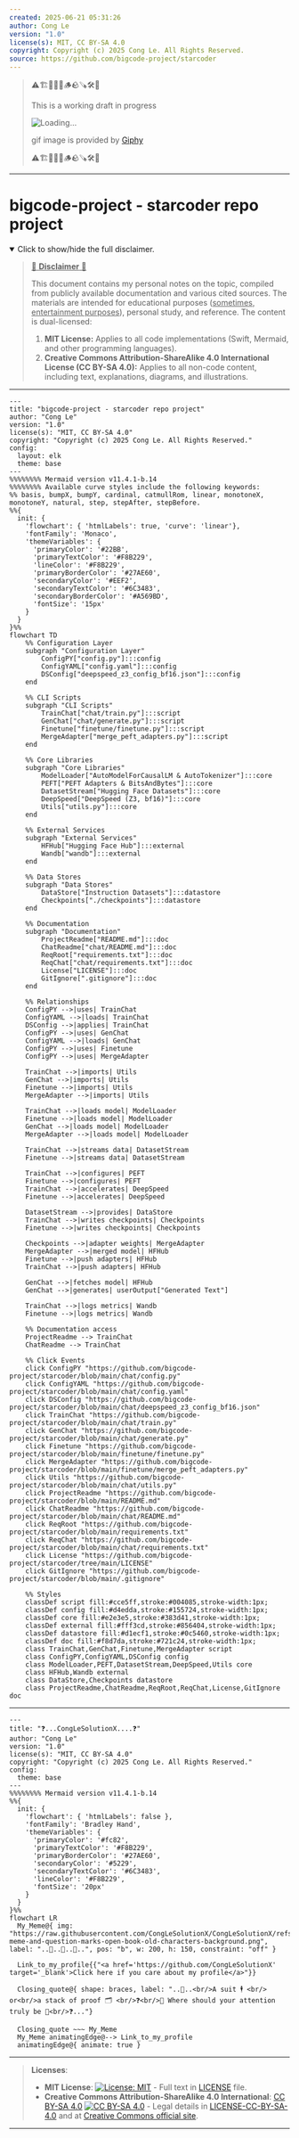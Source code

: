 ```yaml
---
created: 2025-06-21 05:31:26
author: Cong Le
version: "1.0"
license(s): MIT, CC BY-SA 4.0
copyright: Copyright (c) 2025 Cong Le. All Rights Reserved.
source: https://github.com/bigcode-project/starcoder
---
```



> ⚠️🏗️🚧🦺🧱🪵🪨🪚🛠️👷
> 
> This is a working draft in progress
> 
> ![Loading...](https://media3.giphy.com/media/v1.Y2lkPTc5MGI3NjExYW82N3c3YnUydGUxZjh3NWh6ajAwc3BvMXBnc3U3cjU3YzVqMmc0NyZlcD12MV9pbnRlcm5hbF9naWZfYnlfaWQmY3Q9Zw/EiUZCVhoKatKo/giphy.gif)
>
> gif image is provided by [Giphy](https://giphy.com)
> 
> ⚠️🏗️🚧🦺🧱🪵🪨🪚🛠️👷


----




# bigcode-project - starcoder repo project
<details open>
<summary>Click to show/hide the full disclaimer.</summary>
   
> <ins>📢 **Disclaimer** 🚨</ins>
>
> This document contains my personal notes on the topic,
> compiled from publicly available documentation and various cited sources.
> The materials are intended for educational purposes (<ins>sometimes, entertainment purposes</ins>), personal study, and reference.
> The content is dual-licensed:
> 1. **MIT License:** Applies to all code implementations (Swift, Mermaid, and other programming languages).
> 2. **Creative Commons Attribution-ShareAlike 4.0 International License (CC BY-SA 4.0):** Applies to all non-code content, including text, explanations, diagrams, and illustrations.

</details>


---

```mermaid
---
title: "bigcode-project - starcoder repo project"
author: "Cong Le"
version: "1.0"
license(s): "MIT, CC BY-SA 4.0"
copyright: "Copyright (c) 2025 Cong Le. All Rights Reserved."
config:
  layout: elk
  theme: base
---
%%%%%%%% Mermaid version v11.4.1-b.14
%%%%%%%% Available curve styles include the following keywords:
%% basis, bumpX, bumpY, cardinal, catmullRom, linear, monotoneX, monotoneY, natural, step, stepAfter, stepBefore.
%%{
  init: {
    'flowchart': { 'htmlLabels': true, 'curve': 'linear'},
    'fontFamily': 'Monaco',
    'themeVariables': {
      'primaryColor': '#22BB',
      'primaryTextColor': '#F8B229',
      'lineColor': '#F8B229',
      'primaryBorderColor': '#27AE60',
      'secondaryColor': '#EEF2',
      'secondaryTextColor': '#6C3483',
      'secondaryBorderColor': '#A569BD',
      'fontSize': '15px'
    }
  }
}%%
flowchart TD
    %% Configuration Layer
    subgraph "Configuration Layer"
        ConfigPY["config.py"]:::config
        ConfigYAML["config.yaml"]:::config
        DSConfig["deepspeed_z3_config_bf16.json"]:::config
    end

    %% CLI Scripts
    subgraph "CLI Scripts"
        TrainChat["chat/train.py"]:::script
        GenChat["chat/generate.py"]:::script
        Finetune["finetune/finetune.py"]:::script
        MergeAdapter["merge_peft_adapters.py"]:::script
    end

    %% Core Libraries
    subgraph "Core Libraries"
        ModelLoader["AutoModelForCausalLM & AutoTokenizer"]:::core
        PEFT["PEFT Adapters & BitsAndBytes"]:::core
        DatasetStream["Hugging Face Datasets"]:::core
        DeepSpeed["DeepSpeed (Z3, bf16)"]:::core
        Utils["utils.py"]:::core
    end

    %% External Services
    subgraph "External Services"
        HFHub["Hugging Face Hub"]:::external
        Wandb["wandb"]:::external
    end

    %% Data Stores
    subgraph "Data Stores"
        DataStore["Instruction Datasets"]:::datastore
        Checkpoints["./checkpoints"]:::datastore
    end

    %% Documentation
    subgraph "Documentation"
        ProjectReadme["README.md"]:::doc
        ChatReadme["chat/README.md"]:::doc
        ReqRoot["requirements.txt"]:::doc
        ReqChat["chat/requirements.txt"]:::doc
        License["LICENSE"]:::doc
        GitIgnore[".gitignore"]:::doc
    end

    %% Relationships
    ConfigPY -->|uses| TrainChat
    ConfigYAML -->|loads| TrainChat
    DSConfig -->|applies| TrainChat
    ConfigPY -->|uses| GenChat
    ConfigYAML -->|loads| GenChat
    ConfigPY -->|uses| Finetune
    ConfigPY -->|uses| MergeAdapter

    TrainChat -->|imports| Utils
    GenChat -->|imports| Utils
    Finetune -->|imports| Utils
    MergeAdapter -->|imports| Utils

    TrainChat -->|loads model| ModelLoader
    Finetune -->|loads model| ModelLoader
    GenChat -->|loads model| ModelLoader
    MergeAdapter -->|loads model| ModelLoader

    TrainChat -->|streams data| DatasetStream
    Finetune -->|streams data| DatasetStream

    TrainChat -->|configures| PEFT
    Finetune -->|configures| PEFT
    TrainChat -->|accelerates| DeepSpeed
    Finetune -->|accelerates| DeepSpeed

    DatasetStream -->|provides| DataStore
    TrainChat -->|writes checkpoints| Checkpoints
    Finetune -->|writes checkpoints| Checkpoints

    Checkpoints -->|adapter weights| MergeAdapter
    MergeAdapter -->|merged model| HFHub
    Finetune -->|push adapters| HFHub
    TrainChat -->|push adapters| HFHub

    GenChat -->|fetches model| HFHub
    GenChat -->|generates| userOutput["Generated Text"]

    TrainChat -->|logs metrics| Wandb
    Finetune -->|logs metrics| Wandb

    %% Documentation access
    ProjectReadme --> TrainChat
    ChatReadme --> TrainChat

    %% Click Events
    click ConfigPY "https://github.com/bigcode-project/starcoder/blob/main/chat/config.py"
    click ConfigYAML "https://github.com/bigcode-project/starcoder/blob/main/chat/config.yaml"
    click DSConfig "https://github.com/bigcode-project/starcoder/blob/main/chat/deepspeed_z3_config_bf16.json"
    click TrainChat "https://github.com/bigcode-project/starcoder/blob/main/chat/train.py"
    click GenChat "https://github.com/bigcode-project/starcoder/blob/main/chat/generate.py"
    click Finetune "https://github.com/bigcode-project/starcoder/blob/main/finetune/finetune.py"
    click MergeAdapter "https://github.com/bigcode-project/starcoder/blob/main/finetune/merge_peft_adapters.py"
    click Utils "https://github.com/bigcode-project/starcoder/blob/main/chat/utils.py"
    click ProjectReadme "https://github.com/bigcode-project/starcoder/blob/main/README.md"
    click ChatReadme "https://github.com/bigcode-project/starcoder/blob/main/chat/README.md"
    click ReqRoot "https://github.com/bigcode-project/starcoder/blob/main/requirements.txt"
    click ReqChat "https://github.com/bigcode-project/starcoder/blob/main/chat/requirements.txt"
    click License "https://github.com/bigcode-project/starcoder/tree/main/LICENSE"
    click GitIgnore "https://github.com/bigcode-project/starcoder/blob/main/.gitignore"

    %% Styles
    classDef script fill:#cce5ff,stroke:#004085,stroke-width:1px;
    classDef config fill:#d4edda,stroke:#155724,stroke-width:1px;
    classDef core fill:#e2e3e5,stroke:#383d41,stroke-width:1px;
    classDef external fill:#fff3cd,stroke:#856404,stroke-width:1px;
    classDef datastore fill:#d1ecf1,stroke:#0c5460,stroke-width:1px;
    classDef doc fill:#f8d7da,stroke:#721c24,stroke-width:1px;
    class TrainChat,GenChat,Finetune,MergeAdapter script
    class ConfigPY,ConfigYAML,DSConfig config
    class ModelLoader,PEFT,DatasetStream,DeepSpeed,Utils core
    class HFHub,Wandb external
    class DataStore,Checkpoints datastore
    class ProjectReadme,ChatReadme,ReqRoot,ReqChat,License,GitIgnore doc
```

----

```mermaid
---
title: "❓...CongLeSolutionX....❓"
author: "Cong Le"
version: "1.0"
license(s): "MIT, CC BY-SA 4.0"
copyright: "Copyright (c) 2025 Cong Le. All Rights Reserved."
config:
  theme: base
---
%%%%%%%% Mermaid version v11.4.1-b.14
%%{
  init: {
    'flowchart': { 'htmlLabels': false },
    'fontFamily': 'Bradley Hand',
    'themeVariables': {
      'primaryColor': '#fc82',
      'primaryTextColor': '#F8B229',
      'primaryBorderColor': '#27AE60',
      'secondaryColor': '#5229',
      'secondaryTextColor': '#6C3483',
      'lineColor': '#F8B229',
      'fontSize': '20px'
    }
  }
}%%
flowchart LR
  My_Meme@{ img: "https://raw.githubusercontent.com/CongLeSolutionX/CongLeSolutionX/refs/heads/main/assets/images/My-meme-and-question-marks-open-book-old-characters-background.png", label: "..🙉..👀..📖..", pos: "b", w: 200, h: 150, constraint: "off" }

  Link_to_my_profile{{"<a href='https://github.com/CongLeSolutionX' target='_blank'>Click here if you care about my profile</a>"}}

  Closing_quote@{ shape: braces, label: "..👀..<br/>A suit 🕴️ <br/> or<br/>a stack of proof 🗂️ <br/>❓<br/>💭 Where should your attention truly be 💬<br/>❓..."}

  Closing_quote ~~~ My_Meme
  My_Meme animatingEdge@--> Link_to_my_profile
  animatingEdge@{ animate: true }

```

---
><b>Licenses</b>:
>
>- <b>MIT License</b>:  [![License: MIT](https://img.shields.io/badge/License-MIT-yellow.svg)](LICENSE) - Full text in [LICENSE](LICENSE) file.
>- <b>Creative Commons Attribution-ShareAlike 4.0 International</b>: [CC BY-SA 4.0](https://creativecommons.org/licenses/by-sa/4.0/) [![CC BY-SA 4.0](https://licensebuttons.net/l/by-sa/4.0/88x31.png)](https://creativecommons.org/licenses/by-sa/4.0/) - Legal details in [LICENSE-CC-BY-SA-4.0](THE_PAST/LICENSE-CC-BY-SA-4.0) and at [Creative Commons official site](https://creativecommons.org/licenses/by-sa/4.0/).
>
---
